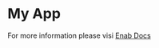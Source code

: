 # My App

For more information please visi [Enab Docs](https://docs.enab.app/get-started/enab/first-get-started)

